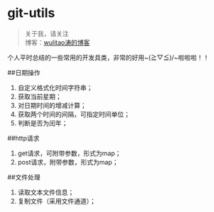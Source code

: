 # git-utils

> 关于我，请关注  
博客：[wulitao涛的博客](http://www.jiantao.site "曹建涛的技术博客")

个人平时总结的一些常用的开发具类，非常的好用~\(≧▽≦)/~啦啦啦！！

##日期操作

 1. 自定义格式化时间字符串；
 2. 获取当前星期；
 3. 对日期时间的增减计算；
 4. 获取两个时间的间隔，可指定时间单位；
 5. 判断是否为闰年；

##http请求

 1. get请求，可附带参数，形式为map；
 2. post请求，附带参数，形式为map；

 ##文件处理

 1. 读取文本文件信息；
 2. 复制文件（采用文件通道）；